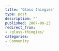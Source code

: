 ```yaml
---
title: 'Glass thingies'
type: post
description: ""
published: 2007-08-23
redirect_from: 
- /glass-thingies/
categories:
- Community
---
```


